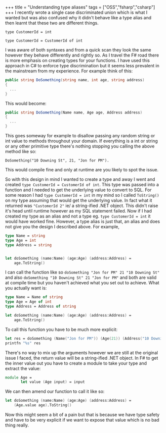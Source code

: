 +++
title = "Understanding type aliases"
tags = ["OSS","fsharp","csharp"]
+++
I recently wrote a single case discriminated union which is what I wanted but was also confused why it didn't behave like a type alias and then learnt that these two are different things.

`type CustomerId = int`

`type CustomerId = CustomerId of int`

I was aware of both syntaxes and from a quick scan they look the same however they behave differently and rightly so.  As I travel the F# road there is more emphasis on creating types for your functions. I have used this approach in C# to enforce type discrimination but it seems less prevalent in the mainstream from my experience. For example think of this:

```csharp
public string DoSomething(string name, int age, string address)
{
  ...
}
```

This would become:

```csharp
public string DoSomething(Name name, Age age, Address address)
{
  ...
}
```

This goes someway for example to disallow passing any random string or int value to methods throughout your domain. If everything is a int or string or any other primitive type there's nothing stopping you calling the above method like so:

`DoSomething("10 Downing St", 21, "Jon for PM").`

This would compile fine and only at runtime are you likely to spot the issue.

So with this design in mind I wanted to create a type and away I went and created `type CustomerId = CustomerId of int`. This type was passed into a function and I needed to get the underlying value to convert to SQL.  For some reason I had `type CustomerId = int` in my mind so I called `ToString()` on my type assuming that would get the underlying value. In fact what it returned was `"CustomerId 2"` ie/ a string-ified .NET object.  This didn't raise it's head until runtime however as my SQL statement failed.  Now if I had created my type as an alias and not a type eg. `type CustomerId = int` it would have worked fine. However, a type alias is just that, an alias and does not give you the design I described above. For example, 

```fsharp
type Name = string
type Age = int
type Address = string


let doSomething (name:Name) (age:Age) (address:Address) =
    age.ToString()
```

I can call the function like so `doSomething "Jon for PM" 21 "10 Downing St"` and also `doSomething "10 Downing St" 21 "Jon for PM"` and both are valid at compile time but you haven't achieved what you set out to achieve. What you actually want is:

```fsharp
type Name = Name of string
type Age = Age of int
type Address = Address of string

let doSomething (name:Name) (age:Age) (address:Address) =
    age.ToString()
```

To call this function you have to be much more explicit:

```fsharp
let res = doSomething (Name("Jon for PM")) (Age(21)) (Address("10 Downing St"))
printfn "%s" res
```

There's no way to mix up the arguments however we are still at the original issue I faced, the return value will be a string-ified .NET object. In F# to get the inner value out you have to create a module to take your type and extract the value:

```fsharp
module Age =
       let value (Age input) = input
```

We can then amend our function to call it like so:

```fsharp
let doSomething (name:Name) (age:Age) (address:Address) =
    (Age.value age).ToString()
```

Now this might seem a bit of a pain but that is because we have type safety and have to be very explicit if we want to expose that value which is no bad thing really.

